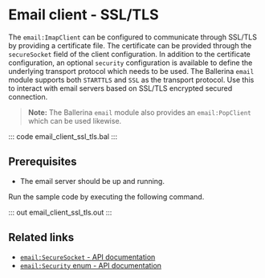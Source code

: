 # Email client - SSL/TLS 

The `email:ImapClient` can be configured to communicate through SSL/TLS by providing a certificate file. The certificate can be provided through the `secureSocket` field of the client configuration. In addition to the certificate configuration, an optional `security` configuration is available to define the underlying transport protocol which needs to be used. The Ballerina `email` module supports both `STARTTLS` and `SSL` as the transport protocol. Use this to interact with email servers based on SSL/TLS encrypted secured connection.

>**Note:** The Ballerina `email` module also provides an `email:PopClient` which can be used likewise.

::: code email_client_ssl_tls.bal :::

## Prerequisites
- The email server should be up and running.

Run the sample code by executing the following command.

::: out email_client_ssl_tls.out :::

## Related links
- [`email:SecureSocket` - API documentation](https://lib.ballerina.io/ballerina/email/latest#SecureSocket)
- [`email:Security` enum - API documentation](https://lib.ballerina.io/ballerina/email/latest#Security)
